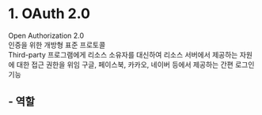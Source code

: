 # 1. OAuth 2.0   
  Open Authorization 2.0    
  인증을 위한 개방형 표준 프로토콜   
  Third-party 프로그램에게 리소스 소유자를 대신하여 리소스 서버에서 제공하는 자원에 대한 접근 권한을 위임
  구글, 페이스북, 카카오, 네이버 등에서 제공하는 간편 로그인 기능

  ## - 역할
  
